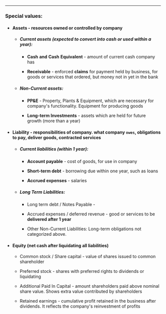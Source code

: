 ***
### Special values:

- #### Assets - resources owned or controlled by company 
	- ##### Current assets (expected to convert into cash or used within a year):
		- **Cash** **and** **Cash** **Equivalent** - amount of current cash company has
		
		- **Receivable** - enforced **claims** for payment held by business, for goods or services that ordered, but money not in yet in the bank 
	- ##### Non-Current assets:
		
		- **PP&E** - Property, Plants & Equipment, which are necessary for company's functionality. Equipment for producing goods 
		
		- **Long-term Investments** - assets which are held for future growth (more than a year)

- #### Liability - responsibilities of company. what company `owes`, obligations to pay, deliver goods, contracted services  
	
	- ##### Current liabilities (within 1 year):
		- **Account payable** - cost of goods, for use in company 
		
		- **Short-term debt** - borrowing due within one year, such as loans   
		
		- **Accrued expenses** -  salaries 
	
	- ##### Long Term Liabilities:
		- Long term debt / Notes Payable -
		
		- Accrued expenses / deferred revenue - good or services to be **delivered after 1 year**
		
		- Other Non-Current Liabilities: Long-term obligations not categorized above.

- #### Equity (net cash after liquidating all liabilities)
	- Common stock / Share capital - value of shares issued to common shareholder 
	
	- Preferred stock - shares with preferred rights to dividends or liquidating 
	
	- Additional Paid In Capital - amount shareholders paid above nominal share value. Shows extra value contributed by shareholders 
	
	- Retained earnings - cumulative profit retained in the business after dividends. It reflects the company's reinvestment of profits